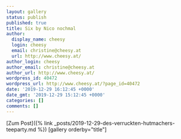 ```yaml
---
layout: gallery
status: publish
published: true
title: Six by Nico nochmal
author:
  display_name: cheesy
  login: cheesy
  email: christine@cheesy.at
  url: http://www.cheesy.at/
author_login: cheesy
author_email: christine@cheesy.at
author_url: http://www.cheesy.at/
wordpress_id: 40472
wordpress_url: http://www.cheesy.at/?page_id=40472
date: '2019-12-29 16:12:45 +0000'
date_gmt: '2019-12-29 15:12:45 +0000'
categories: []
comments: []
---
```


[Zum Post]({% link _posts/2019-12-29-des-verruckten-hutmachers-teeparty.md %})
[gallery orderby="title"]
